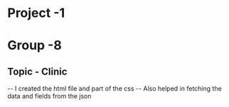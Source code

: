 # Project -1

# Group -8
## Topic - Clinic

-- I created the html file and part of the css
-- Also helped in fetching the data and fields from the json